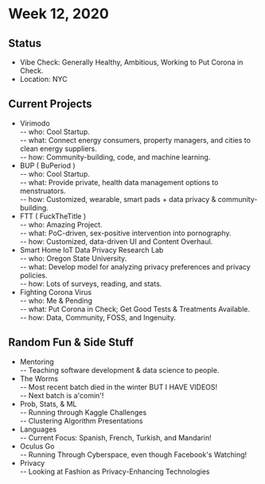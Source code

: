# Week 12, 2020
## Status
- Vibe Check: Generally Healthy, Ambitious, Working to Put Corona in Check.
- Location: NYC
## Current Projects
- Virimodo  
-- who: Cool Startup.  
-- what: Connect energy consumers, property managers, and cities to clean energy suppliers.  
-- how: Community-building, code, and machine learning.  
- BUP ( BuPeriod )  
-- who: Cool Startup.  
-- what:  Provide private, health data management options to menstruators.  
-- how:  Customized, wearable, smart pads + data privacy & community-building.  
- FTT ( FuckTheTitle )  
-- who:  Amazing Project.    
-- what:  PoC-driven, sex-positive intervention into pornography.  
-- how:  Customized, data-driven UI and Content Overhaul.  
- Smart Home IoT Data Privacy Research Lab  
-- who: Oregon State University.  
-- what: Develop model for analyzing privacy preferences and privacy policies.  
-- how: Lots of surveys, reading, and stats.  
- Fighting Corona Virus  
-- who: Me & Pending  
-- what: Put Corona in Check; Get Good Tests & Treatments Available.  
-- how: Data, Community, FOSS, and Ingenuity.  
## Random Fun & Side Stuff
- Mentoring  
-- Teaching software development & data science to people.  
- The Worms  
-- Most recent batch died in the winter BUT I HAVE VIDEOS!  
-- Next batch is a'comin'!  
- Prob, Stats, & ML  
-- Running through Kaggle Challenges  
-- Clustering Algorithm Presentations  
- Languages  
-- Current Focus: Spanish, French, Turkish, and Mandarin!  
- Oculus Go  
-- Running Through Cyberspace, even though Facebook's Watching!  
- Privacy  
-- Looking at Fashion as Privacy-Enhancing Technologies
